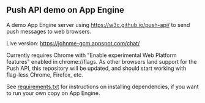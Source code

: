## Push API demo on App Engine

A demo App Engine server using https://w3c.github.io/push-api/ to send push
messages to web browsers.

Live version: https://johnme-gcm.appspot.com/chat/

Currently requires Chrome with "Enable experimental Web Platform features"
enabled in chrome://flags. As other browsers land support for the Push API, this
repository will be updated, and should start working with flag-less Chrome,
Firefox, etc.

See [requirements.txt][1] for instructions on installing dependencies, if you
want to run your own copy on App Engine.

[1]: https://github.com/johnmellor/push-api-appengine-demo/blob/master/requirements.txt
